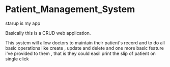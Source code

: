 # Patient_Management_System

starup is my app

Basically this is a CRUD web application.

This system will allow doctors to maintain their patient's record and to do all basic operations like create , update and delete 
and one more basic feature i've provided to them , that is they could easil print the slip of patient on single click
